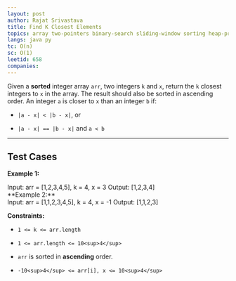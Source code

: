 ```yaml
---
layout: post
author: Rajat Srivastava
title: Find K Closest Elements
topics: array two-pointers binary-search sliding-window sorting heap-priority-queue
langs: java py
tc: O(n)
sc: O(1)
leetid: 658
companies:
---
```

Given a **sorted** integer array `arr`, two integers `k` and `x`, return the `k` closest integers to `x` in the array. The result should also be sorted in ascending order.
An integer `a` is closer to `x` than an integer `b` if:
	
* `|a - x| < |b - x|`, or
	
* `|a - x| == |b - x|` and `a < b`
 
---
## Test Cases
**Example 1:**
<div class="example-block">
Input: <span class="example-io">arr = [1,2,3,4,5], k = 4, x = 3</span>
Output: <span class="example-io">[1,2,3,4]</span>
</div>
**Example 2:**
<div class="example-block">
Input: <span class="example-io">arr = [1,1,2,3,4,5], k = 4, x = -1</span>
Output: <span class="example-io">[1,1,2,3]</span>
</div>
 
**Constraints:**
	
* `1 <= k <= arr.length`
	
* `1 <= arr.length <= 10<sup>4</sup>`
	
* `arr` is sorted in **ascending** order.
	
* `-10<sup>4</sup> <= arr[i], x <= 10<sup>4</sup>`

        